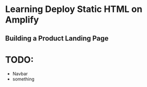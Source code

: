 # Learning Deploy Static HTML on Amplify

## Building a Product Landing Page

# TODO:

- Navbar
- something
